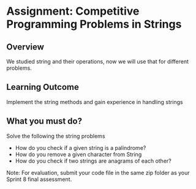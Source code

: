 # Assignment: Competitive Programming Problems in Strings

## Overview

We studied string and their operations, now we will use that for different problems.

## Learning Outcome

Implement the string methods and gain experience in handling strings

## What you must do?

Solve the following the string problems

 - How do you check if a given string is a palindrome?
 - How do you remove a given character from String
 - How do you check if two strings are anagrams of each other?


Note: For evaluation, submit your code file in the same zip folder as your Sprint 8 final assessment.